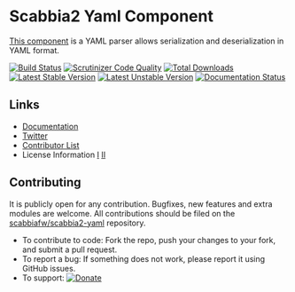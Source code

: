 # Scabbia2 Yaml Component

[This component](https://github.com/scabbiafw/scabbia2-yaml/) is a YAML parser allows serialization and deserialization in YAML format.

[![Build Status](https://travis-ci.org/scabbiafw/scabbia2-yaml.png?branch=master)](https://travis-ci.org/scabbiafw/scabbia2-yaml)
[![Scrutinizer Code Quality](https://scrutinizer-ci.com/g/scabbiafw/scabbia2-yaml/badges/quality-score.png?b=master)](https://scrutinizer-ci.com/g/scabbiafw/scabbia2-yaml/?branch=master)
[![Total Downloads](https://poser.pugx.org/scabbiafw/scabbia2-yaml/downloads.png)](https://packagist.org/packages/scabbiafw/scabbia2-yaml)
[![Latest Stable Version](https://poser.pugx.org/scabbiafw/scabbia2-yaml/v/stable)](https://packagist.org/packages/scabbiafw/scabbia2-yaml)
[![Latest Unstable Version](https://poser.pugx.org/scabbiafw/scabbia2-yaml/v/unstable)](https://packagist.org/packages/scabbiafw/scabbia2-yaml)
[![Documentation Status](https://readthedocs.org/projects/scabbia2-documentation/badge/?version=latest)](http://docs.scabbiafw.com/)

## Links
- [Documentation](http://docs.scabbiafw.com/)
- [Twitter](https://twitter.com/scabbiafw)
- [Contributor List](contributors.md)
- License Information [I](LICENSE-Apache) [II](LICENSE-MIT)


## Contributing
It is publicly open for any contribution. Bugfixes, new features and extra modules are welcome. All contributions should be filed on the [scabbiafw/scabbia2-yaml](https://github.com/scabbiafw/scabbia2-yaml) repository.

* To contribute to code: Fork the repo, push your changes to your fork, and submit a pull request.
* To report a bug: If something does not work, please report it using GitHub issues.
* To support: [![Donate](https://www.paypalobjects.com/en_US/i/btn/btn_donate_LG.gif)](https://www.paypal.com/cgi-bin/webscr?cmd=_s-xclick&hosted_button_id=BXNMWG56V6LYS)
